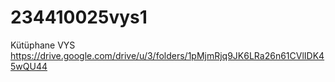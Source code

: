 # 234410025vys1
Kütüphane VYS
https://drive.google.com/drive/u/3/folders/1pMjmRjq9JK6LRa26n61CVlIDK45wQU44

